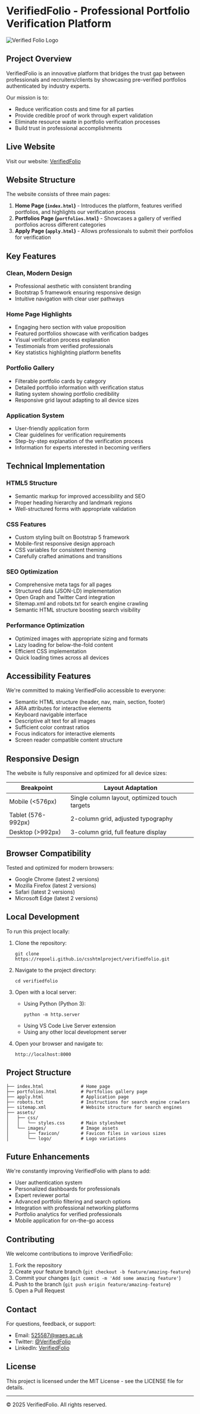 # VerifiedFolio - Professional Portfolio Verification Platform

![Verified Folio Logo](assets/images/logo/verified_folio_navbar_logo_wide.png)

## Project Overview

VerifiedFolio is an innovative platform that bridges the trust gap between professionals and recruiters/clients by showcasing pre-verified portfolios authenticated by industry experts.

Our mission is to:

- Reduce verification costs and time for all parties
- Provide credible proof of work through expert validation
- Eliminate resource waste in portfolio verification processes
- Build trust in professional accomplishments

## Live Website

Visit our website: [VerifiedFolio](https://repoeli.github.io/csshtmlproject/)

## Website Structure

The website consists of three main pages:

1. **Home Page (`index.html`)** - Introduces the platform, features verified portfolios, and highlights our verification process
2. **Portfolios Page (`portfolios.html`)** - Showcases a gallery of verified portfolios across different categories
3. **Apply Page (`apply.html`)** - Allows professionals to submit their portfolios for verification

## Key Features

### Clean, Modern Design
- Professional aesthetic with consistent branding
- Bootstrap 5 framework ensuring responsive design
- Intuitive navigation with clear user pathways

### Home Page Highlights
- Engaging hero section with value proposition
- Featured portfolios showcase with verification badges
- Visual verification process explanation
- Testimonials from verified professionals
- Key statistics highlighting platform benefits

### Portfolio Gallery
- Filterable portfolio cards by category
- Detailed portfolio information with verification status
- Rating system showing portfolio credibility
- Responsive grid layout adapting to all device sizes

### Application System
- User-friendly application form
- Clear guidelines for verification requirements
- Step-by-step explanation of the verification process
- Information for experts interested in becoming verifiers

## Technical Implementation

### HTML5 Structure
- Semantic markup for improved accessibility and SEO
- Proper heading hierarchy and landmark regions
- Well-structured forms with appropriate validation

### CSS Features
- Custom styling built on Bootstrap 5 framework
- Mobile-first responsive design approach
- CSS variables for consistent theming
- Carefully crafted animations and transitions

### SEO Optimization
- Comprehensive meta tags for all pages
- Structured data (JSON-LD) implementation
- Open Graph and Twitter Card integration
- Sitemap.xml and robots.txt for search engine crawling
- Semantic HTML structure boosting search visibility

### Performance Optimization
- Optimized images with appropriate sizing and formats
- Lazy loading for below-the-fold content
- Efficient CSS implementation
- Quick loading times across all devices

## Accessibility Features

We're committed to making VerifiedFolio accessible to everyone:

- Semantic HTML structure (header, nav, main, section, footer)
- ARIA attributes for interactive elements
- Keyboard navigable interface
- Descriptive alt text for all images
- Sufficient color contrast ratios
- Focus indicators for interactive elements
- Screen reader compatible content structure

## Responsive Design

The website is fully responsive and optimized for all device sizes:

| Breakpoint | Layout Adaptation |
|------------|-------------------|
| Mobile (<576px) | Single column layout, optimized touch targets |
| Tablet (576-992px) | 2-column grid, adjusted typography |
| Desktop (>992px) | 3-column grid, full feature display |

## Browser Compatibility

Tested and optimized for modern browsers:
- Google Chrome (latest 2 versions)
- Mozilla Firefox (latest 2 versions)
- Safari (latest 2 versions)
- Microsoft Edge (latest 2 versions)

## Local Development

To run this project locally:

1. Clone the repository:
   ```
   git clone https://repoeli.github.io/csshtmlproject/verifiedfolio.git
   ```

2. Navigate to the project directory:
   ```
   cd verifiedfolio
   ```

3. Open with a local server:
   - Using Python (Python 3):
     ```
     python -m http.server
     ```
   - Using VS Code Live Server extension
   - Using any other local development server

4. Open your browser and navigate to:
   ```
   http://localhost:8000
   ```

## Project Structure

```
├── index.html              # Home page
├── portfolios.html         # Portfolios gallery page
├── apply.html              # Application page
├── robots.txt              # Instructions for search engine crawlers
├── sitemap.xml             # Website structure for search engines
├── assets/
│   ├── css/
│   │   └── styles.css      # Main stylesheet
│   └── images/             # Image assets
│       ├── favicon/        # Favicon files in various sizes
│       └── logo/           # Logo variations
```

## Future Enhancements

We're constantly improving VerifiedFolio with plans to add:

- User authentication system
- Personalized dashboards for professionals
- Expert reviewer portal
- Advanced portfolio filtering and search options
- Integration with professional networking platforms
- Portfolio analytics for verified professionals
- Mobile application for on-the-go access

## Contributing

We welcome contributions to improve VerifiedFolio:

1. Fork the repository
2. Create your feature branch (`git checkout -b feature/amazing-feature`)
3. Commit your changes (`git commit -m 'Add some amazing feature'`)
4. Push to the branch (`git push origin feature/amazing-feature`)
5. Open a Pull Request

## Contact

For questions, feedback, or support:
- Email: 525587@waes.ac.uk
- Twitter: [@VerifiedFolio](https://twitter.com/verifiedfolio)
- LinkedIn: [VerifiedFolio](https://linkedin.com/company/verifiedfolio)

## License

This project is licensed under the MIT License - see the LICENSE file for details.

---

© 2025 VerifiedFolio. All rights reserved.
